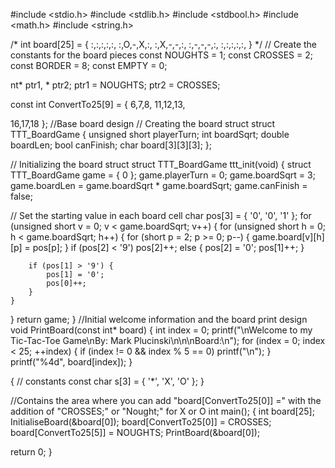 #include <stdio.h> 
#include <stdlib.h> 
#include <stdbool.h> 
#include <math.h> 
#include <string.h>

/* int board[25] = { :,:,:,:,:, :,O,-,X,:, :,X,-,-,:, :,-,-,-,:, :,:,:,:,:, } 
*/ // Create the constants for the board pieces 
const NOUGHTS = 1; 
const CROSSES = 2; 
const BORDER = 8; 
const EMPTY = 0;

nt* ptr1, * ptr2; ptr1 = NOUGHTS; ptr2 = CROSSES;

const int ConvertTo25[9] = { 6,7,8, 11,12,13,

16,17,18
}; //Base board design // Creating the board struct struct TTT_BoardGame { unsigned short playerTurn; int boardSqrt; double boardLen; bool canFinish; char board[3][3][3]; };

// Initializing the board struct struct TTT_BoardGame ttt_init(void) { struct TTT_BoardGame game = { 0 }; game.playerTurn = 0; game.boardSqrt = 3; game.boardLen = game.boardSqrt * game.boardSqrt; game.canFinish = false;

// Set the starting value in each board cell
char pos[3] = { '0', '0', '1' };
for (unsigned short v = 0; v < game.boardSqrt; v++) {
	for (unsigned short h = 0; h < game.boardSqrt; h++) {
		for (short p = 2; p >= 0; p--) {
			game.board[v][h][p] = pos[p];
		}
		if (pos[2] < '9')
			pos[2]++;
		else {
			pos[2] = '0';
			pos[1]++;
		}

		if (pos[1] > '9') {
			pos[1] = '0';
			pos[0]++;
		}
	}
}
return game;
} //Initial welcome information and the board print design void PrintBoard(const int* board) { int index = 0; printf("\nWelcome to my Tic-Tac-Toe Game\nBy: Mark Plucinski\n\n\nBoard:\n"); for (index = 0; index < 25; ++index) { if (index != 0 && index % 5 == 0) printf("\n"); } printf("%4d", board[index]); }

{ // constants const char s[3] = { '*', 'X', 'O' }; }

//Contains the area where you can add "board[ConvertTo25[0]] =" with the addition of "CROSSES;" or "Nought;" for X or O int main(); { int board[25]; InitialiseBoard(&board[0]); board[ConvertTo25[0]] = CROSSES; board[ConvertTo25[5]] = NOUGHTS; PrintBoard(&board[0]);

return 0;
}
